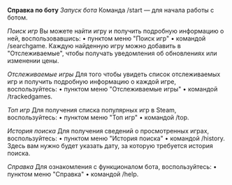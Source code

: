 **Справка по боту**
*Запуск бота*
Команда /start — для начала работы с ботом.

*Поиск игр*
Вы можете найти игру и получить подробную информацию о ней, воспользовавшись:
   • пунктом меню "Поиск игр"
   • командой /searchgame.
Каждую найденную игру можно добавить в "Отслеживаемые", 
чтобы получать уведомления об обновлениях или изменении цены.

*Отслеживаемые игры*
Для того чтобы увидеть список отслеживаемых игр и получить подробную информацию 
о каждой игре, воспользуйтесь:
   • пунктом меню "Отслеживаемые игры"
   • командой /trackedgames.

*Топ игр*
Для получения списка популярных игр в Steam, воспользуйтесь:
   • пунктом меню "Топ игр"
   • командой /top.

*История поиска*
Для получения сведений о просмотренных играх, воспользуйтесь:
   • пунктом меню "История поиска"
   • командой /history.
Здесь вам нужно будет указать дату, за которую требуется история поиска.

*Справка*
Для ознакомления с функционалом бота, воспользуйтесь:
   • пунктом меню "Справка"
   • командой /help.